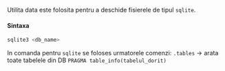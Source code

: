 Utilita data este folosita pentru a deschide fisierele de tipul `sqlite`. 
#### Sintaxa 
```bash
sqlite3 <db_name>
```
In comanda pentru `sqlite` se foloses urmatorele comenzi:
`.tables` -> arata toate tabelele din DB
`PRAGMA table_info(tabelul_dorit)`
